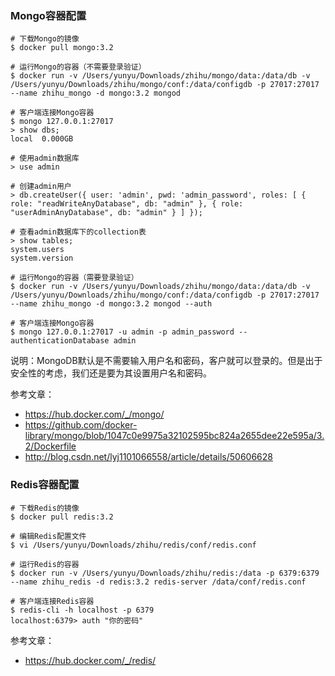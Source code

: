 ### Mongo容器配置

```
# 下载Mongo的镜像
$ docker pull mongo:3.2

# 运行Mongo的容器（不需要登录验证）
$ docker run -v /Users/yunyu/Downloads/zhihu/mongo/data:/data/db -v /Users/yunyu/Downloads/zhihu/mongo/conf:/data/configdb -p 27017:27017 --name zhihu_mongo -d mongo:3.2 mongod

# 客户端连接Mongo容器
$ mongo 127.0.0.1:27017
> show dbs;
local  0.000GB

# 使用admin数据库
> use admin

# 创建admin用户
> db.createUser({ user: 'admin', pwd: 'admin_password', roles: [ { role: "readWriteAnyDatabase", db: "admin" }, { role: "userAdminAnyDatabase", db: "admin" } ] });

# 查看admin数据库下的collection表
> show tables;
system.users
system.version

# 运行Mongo的容器（需要登录验证）
$ docker run -v /Users/yunyu/Downloads/zhihu/mongo/data:/data/db -v /Users/yunyu/Downloads/zhihu/mongo/conf:/data/configdb -p 27017:27017 --name zhihu_mongo -d mongo:3.2 mongod --auth

# 客户端连接Mongo容器
$ mongo 127.0.0.1:27017 -u admin -p admin_password --authenticationDatabase admin

```

说明：MongoDB默认是不需要输入用户名和密码，客户就可以登录的。但是出于安全性的考虑，我们还是要为其设置用户名和密码。

参考文章：

- https://hub.docker.com/_/mongo/
- https://github.com/docker-library/mongo/blob/1047c0e9975a32102595bc824a2655dee22e595a/3.2/Dockerfile
- http://blog.csdn.net/lyj1101066558/article/details/50606628

### Redis容器配置

```
# 下载Redis的镜像
$ docker pull redis:3.2

# 编辑Redis配置文件
$ vi /Users/yunyu/Downloads/zhihu/redis/conf/redis.conf

# 运行Redis的容器
$ docker run -v /Users/yunyu/Downloads/zhihu/redis:/data -p 6379:6379 --name zhihu_redis -d redis:3.2 redis-server /data/conf/redis.conf

# 客户端连接Redis容器
$ redis-cli -h localhost -p 6379
localhost:6379> auth "你的密码"
```

参考文章：

- https://hub.docker.com/_/redis/